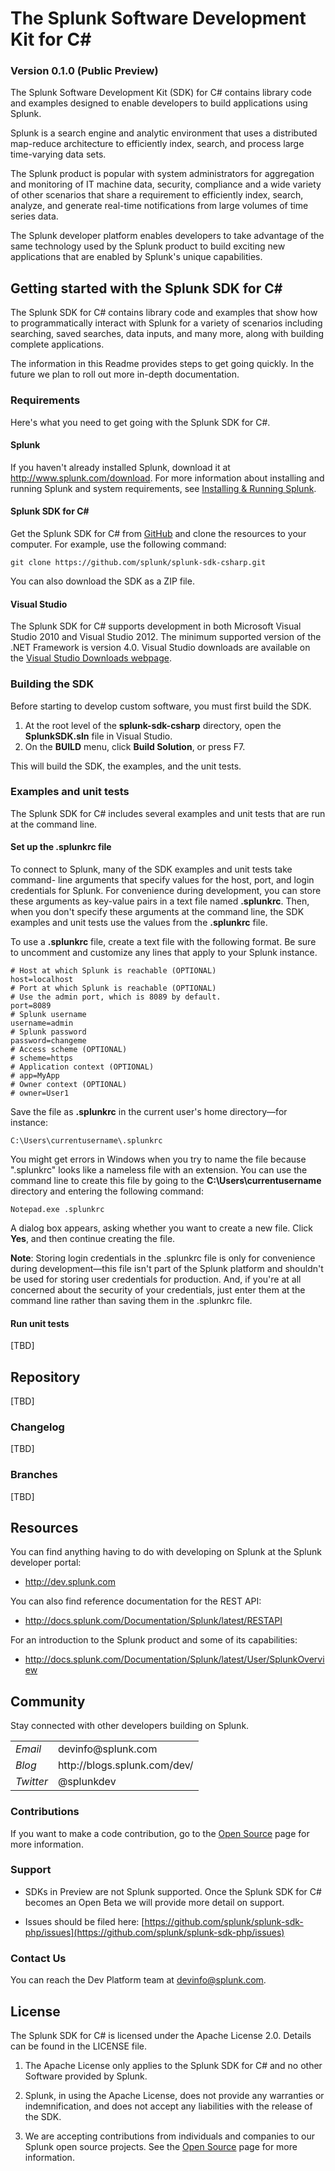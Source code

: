 # The Splunk Software Development Kit for C# 
### Version 0.1.0 (Public Preview)

The Splunk Software Development Kit (SDK) for C# contains library code and 
examples designed to enable developers to build applications using Splunk.

Splunk is a search engine and analytic environment that uses a distributed
map-reduce architecture to efficiently index, search, and process large 
time-varying data sets.

The Splunk product is popular with system administrators for aggregation and
monitoring of IT machine data, security, compliance and a wide variety of 
other scenarios that share a requirement to efficiently index, search, analyze,
and generate real-time notifications from large volumes of time series data.

The Splunk developer platform enables developers to take advantage of the 
same technology used by the Splunk product to build exciting new applications
that are enabled by Splunk's unique capabilities.

## Getting started with the Splunk SDK for C# 

The Splunk SDK for C# contains library code and examples that show how to 
programmatically interact with Splunk for a variety of scenarios including 
searching, saved searches, data inputs, and many more, along with building 
complete applications. 

The information in this Readme provides steps to get going quickly. In the 
future we plan to roll out more in-depth documentation.

### Requirements

Here's what you need to get going with the Splunk SDK for C#.

#### Splunk

If you haven't already installed Splunk, download it at 
<http://www.splunk.com/download>. For more information about installing and 
running Splunk and system requirements, see 
[Installing & Running Splunk](http://dev.splunk.com/view/SP-CAAADRV). 

#### Splunk SDK for C# 

Get the Splunk SDK for C# from [GitHub](http://www.github.com/) and clone the 
resources to your computer. For example, use the following command: 

	git clone https://github.com/splunk/splunk-sdk-csharp.git
	
You can also download the SDK as a ZIP file.

#### Visual Studio

The Splunk SDK for C# supports development in both Microsoft Visual Studio 2010 
and Visual Studio 2012. The minimum supported version of the .NET Framework
is version 4.0. Visual Studio downloads are available on the 
[Visual Studio Downloads webpage](http://www.microsoft.com/visualstudio/downloads).

### Building the SDK

Before starting to develop custom software, you must first build the SDK. 

1. At the root level of the **splunk-sdk-csharp** directory, open the **SplunkSDK.sln** file in Visual Studio.
2. On the **BUILD** menu, click **Build Solution**, or press F7.

This will build the SDK, the examples, and the unit tests.

### Examples and unit tests

The Splunk SDK for C# includes several examples and unit tests that are run at 
the command line. 

#### Set up the .splunkrc file

To connect to Splunk, many of the SDK examples and unit tests take command-
line arguments that specify values for the host, port, and login credentials 
for Splunk. For convenience during development, you can store these arguments 
as key-value pairs in a text file named **.splunkrc**. Then, when you don't 
specify these arguments at the command line, the SDK examples and unit tests 
use the values from the **.splunkrc** file. 

To use a **.splunkrc** file, create a text file with the following format. Be sure to 
uncomment and customize any lines that apply to your Splunk instance.

    # Host at which Splunk is reachable (OPTIONAL)
    host=localhost
    # Port at which Splunk is reachable (OPTIONAL)
    # Use the admin port, which is 8089 by default.
    port=8089
    # Splunk username
    username=admin
    # Splunk password
    password=changeme
    # Access scheme (OPTIONAL)
    # scheme=https
    # Application context (OPTIONAL)
    # app=MyApp
    # Owner context (OPTIONAL)
    # owner=User1

Save the file as **.splunkrc** in the current user's home directory&mdash;for instance:

    C:\Users\currentusername\.splunkrc

You might get errors in Windows when you try to name the file because ".splunkrc" looks 
like a nameless file with an extension. You can use the command line to create this 
file by going to the **C:\Users\currentusername** directory and entering the following 
command: 
    
    Notepad.exe .splunkrc

A dialog box appears, asking whether you want to create a new file. Click **Yes**, 
and then continue creating the file.

**Note**: Storing login credentials in the .splunkrc file is only for convenience 
during development—this file isn't part of the Splunk platform and 
shouldn't be used for storing user credentials for production. And, if you're 
at all concerned about the security of your credentials, just enter them at 
the command line rather than saving them in the .splunkrc file. 


#### Run unit tests

[TBD] 

## Repository

[TBD] 

### Changelog

[TBD] 

### Branches

[TBD] 

## Resources

You can find anything having to do with developing on Splunk at the Splunk
developer portal:

* http://dev.splunk.com

You can also find reference documentation for the REST API:

* http://docs.splunk.com/Documentation/Splunk/latest/RESTAPI

For an introduction to the Splunk product and some of its capabilities:

* http://docs.splunk.com/Documentation/Splunk/latest/User/SplunkOverview

## Community

Stay connected with other developers building on Splunk.

<table>

<tr>
<td><em>Email</em></td>
<td>devinfo@splunk.com</td>
</tr>

<tr>
<td><em>Blog</em>
<td><span>http://blogs.splunk.com/dev/</span></td>
</tr>

<tr>
<td><em>Twitter</em>
<td>@splunkdev</td>
</tr>

</table>

### Contributions

If you want to make a code contribution, go to the 
[Open Source](http://dev.splunk.com/view/opensource/SP-CAAAEDM)
page for more information.

### Support

* SDKs in Preview are not Splunk supported. Once the Splunk SDK for C# becomes an Open Beta we will provide more detail on support.

* Issues should be filed here: [https://github.com/splunk/splunk-sdk-php/issues](https://github.com/splunk/splunk-sdk-php/issues)

### Contact Us

You can reach the Dev Platform team at devinfo@splunk.com.

## License

The Splunk SDK for C# is licensed under the Apache License 2.0. Details can be 
found in the LICENSE file.

1.  The Apache License only applies to the Splunk SDK for C# and no other 
    Software provided by Splunk.

2.  Splunk, in using the Apache License, does not provide any warranties or 
    indemnification, and does not accept any liabilities with the release of 
    the SDK.

3.  We are accepting contributions from individuals and companies to our 
    Splunk open source projects. See the 
    [Open Source](http://dev.splunk.com/view/opensource/SP-CAAAEDM) page for 
    more information.
